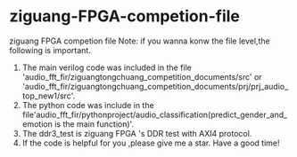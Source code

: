 # ziguang-FPGA-competion-file
ziguang FPGA competion file
Note:
  if you wanna konw the file level,the following is important.
  1. The main verilog code was included in the file 'audio_fft_fir/ziguangtongchuang_competition_documents/src' or 'audio_fft_fir/ziguangtongchuang_competition_documents/prj/prj_audio_top_new1/src'.
  2. The python code was include in the file'audio_fft_fir/pythonproject/audio_classification(predict_gender_and_emotion is the main function)'.
  3. The ddr3_test is ziguang FPGA 's DDR test with AXI4 protocol.
  4. If the code is helpful for you ,please give me a star.
Have a good time!
